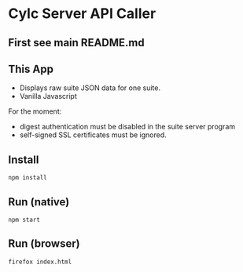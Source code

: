 # Cylc Server API Caller

## First see main README.md

## This App

- Displays raw suite JSON data for one suite.
- Vanilla Javascript

For the moment:
- digest authentication must be disabled in the suite server program
- self-signed SSL certificates must be ignored.

## Install
```
npm install
```

## Run (native)
```
npm start
```

## Run (browser)
```
firefox index.html
```
